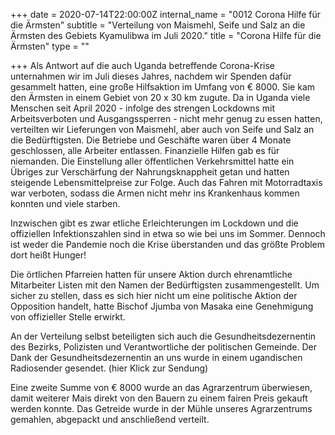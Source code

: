 +++
date = 2020-07-14T22:00:00Z
internal_name = "0012 Corona Hilfe für die Ärmsten"
subtitle = "Verteilung von Maismehl, Seife und Salz an die Ärmsten des Gebiets Kyamulibwa im Juli 2020."
title = "Corona Hilfe für die Ärmsten"
type = ""

+++
Als Antwort auf die auch Uganda betreffende Corona-Krise unternahmen wir im Juli dieses Jahres, nachdem wir Spenden dafür gesammelt hatten, eine große Hilfsaktion im Umfang von € 8000. Sie kam den Ärmsten in einem Gebiet von 20 x 30 km zugute. Da in Uganda viele Menschen seit April 2020 - infolge des strengen Lockdowns mit Arbeitsverboten und Ausgangssperren - nicht mehr genug zu essen hatten, verteilten wir Lieferungen von Maismehl, aber auch von Seife und Salz an die Bedürftigsten. Die Betriebe und Geschäfte waren über 4 Monate geschlossen, alle Arbeiter entlassen. Finanzielle Hilfen gab es für niemanden. Die Einstellung aller öffentlichen Verkehrsmittel hatte ein Übriges zur Verschärfung der Nahrungsknappheit getan und hatten steigende Lebensmittelpreise zur Folge. Auch das Fahren mit Motorradtaxis war verboten, sodass die Armen nicht mehr ins Krankenhaus kommen konnten und viele starben.

Inzwischen gibt es zwar etliche Erleichterungen im Lockdown und die offiziellen Infektionszahlen sind in etwa so wie bei uns im Sommer. Dennoch ist weder die Pandemie noch die Krise überstanden und das größte Problem dort heißt Hunger!

Die örtlichen Pfarreien hatten für unsere Aktion durch ehrenamtliche Mitarbeiter Listen mit den Namen der Bedürftigsten zusammengestellt. Um sicher zu stellen, dass es sich hier nicht um eine politische Aktion der Opposition handelt, hatte Bischof Jjumba von Masaka eine Genehmigung von offizieller Stelle erwirkt.

An der Verteilung selbst beteiligten sich auch die Gesundheitsdezernentin des Bezirks, Polizisten und Verantwortliche der politischen Gemeinde. Der Dank der Gesundheitsdezernentin an uns wurde in einem ugandischen Radiosender gesendet. (hier Klick zur Sendung)

Eine zweite Summe von € 8000 wurde an das Agrarzentrum überwiesen, damit weiterer Mais direkt von den Bauern zu einem fairen Preis gekauft werden konnte. Das Getreide wurde in der Mühle unseres Agrarzentrums gemahlen, abgepackt und anschließend verteilt.